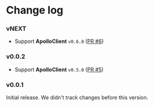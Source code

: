 # Change log

### vNEXT

- Support **ApolloClient** `v0.6.0` ([PR #6](https://github.com/apollostack/angular1-apollo/pull/6))

### v0.0.2

- Support **ApolloClient** `v0.5.0` ([PR #5](https://github.com/apollostack/angular1-apollo/pull/5))

### v0.0.1

Initial release. We didn't track changes before this version.
